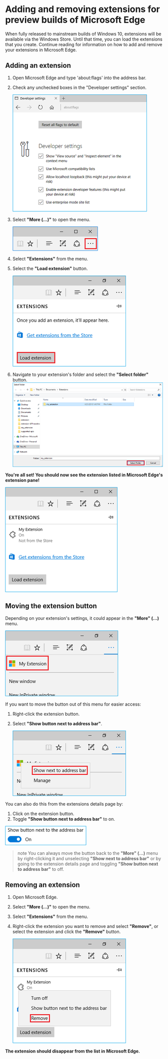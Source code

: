 # Adding and removing extensions for preview builds of Microsoft Edge
When fully released to mainstream builds of Windows 10, extensions will be available via the Windows Store. Until that time, you can load the extensions that you create. Continue reading for information on how to add and remove your extensions in Microsoft Edge.

## Adding an extension

1. Open Microsoft Edge and type 'about:flags' into the address bar.

2. Check any unchecked boxes in the "Developer settings" section.

   ![about:flags turn on developer features](../media/sideload-aboutflags.png)

3. Select **"More (...)"** to open the menu.

   ![more button](../media/morebutton.PNG)  

4. Select **"Extensions"** from the menu.

5. Select the **"Load extension"** button.

   ![selecting load extension](../media/sideload-load-extension.PNG)

7. Navigate to your extension's folder and select the  **"Select folder"** button.
   ![selecting extension folder to load](../media/sideload-select-extension.PNG)

**You're all set! You should now see the extension listed in Microsoft Edge's extension pane!**

![extension in extension pane](../media/sideload-extension-installed.PNG)


## Moving the extension button
Depending on your extension's settings, it could appear in the **"More" (...)** menu.

   ![actions menu](../media/browseraction.PNG)  


If you want to move the button out of this menu for easier access:

1. Right-click the extension button.

2. Select **"Show button next to address bar"**.

   ![actions menu](../media/browseraction_contextmenu.png)  
   
You can also do this from the extensions details page by:

1. Click on the extension button.
2. Toggle **"Show button next to address bar"** to on.
 
 ![show button toggle switched on](../media/show-button-toggle.png)


>note You can always move the button back to the **"More" (...)** menu by right-clicking it and unselecting **"Show next to address bar"** or by going to the extension details page and toggling **"Show button next to address bar"** to off.

## Removing an extension

1. Open Microsoft Edge.

2. Select **"More (...)"** to open the menu.

3. Select **"Extensions"** from the menu.

4. Right-click the extension you want to remove and select **"Remove"**, or select the extension and click the **"Remove"** button.

   ![actions menu](../media/remove.png)  

**The extension should disappear from the list in Microsoft Edge.**

